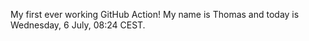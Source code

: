 My first ever working GitHub Action!
My name is Thomas and today is Wednesday, 6 July, 08:24 CEST. 
